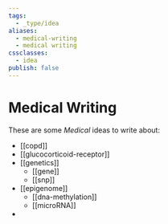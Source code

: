 ```yaml
---
tags:
  - _type/idea
aliases:
  - medical-writing
  - medical writing
cssclasses:
  - idea
publish: false
---
```

# Medical Writing
These are some _Medical_ ideas to write about:
- [[copd]]
- [[glucocorticoid-receptor]]
- [[genetics]]
  - [[gene]]
  - [[snp]]
- [[epigenome]]
  - [[dna-methylation]]
  - [[microRNA]]
- 